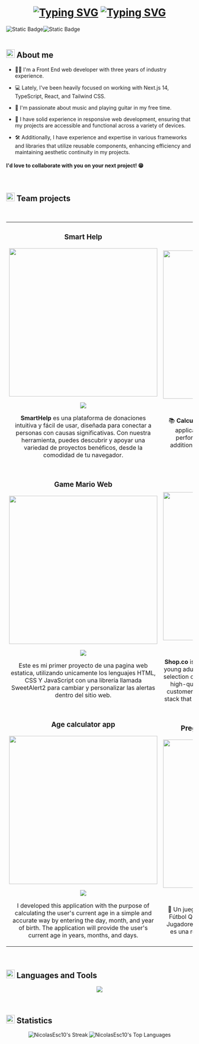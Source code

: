 <h1 align="center">
  <a href="https://git.io/typing-svg"><img src="https://readme-typing-svg.demolab.com?font=JetBrains+Mono&weight=700&size=50&pause=1000&color=00FFFF&center=true&vCenter=true&repeat=false&random=false&width=700&height=60&lines=Hi!%2C+I'm+Nicolas" alt="Typing SVG" /></a>
  <a href="https://git.io/typing-svg"><img src="https://readme-typing-svg.demolab.com?font=JetBrains+Mono&weight=700&size=50&pause=1000&color=00FFFF&center=true&vCenter=true&repeat=false&random=false&width=750&height=62&lines=%F0%9F%91%A8%E2%80%8D%F0%9F%92%BB+A+Front+End+Developer" alt="Typing SVG" /></a>
</h1>

<div>

</div>
<div style="display: flex; flex-direction:row;">
  <img alt="Static Badge" src="https://img.shields.io/badge/LinkedIn-0077B5?style=for-the-badge&logo=linkedin&logoColor=white">
  <img alt="Static Badge" src="https://img.shields.io/badge/Instagram-E4405F?style=for-the-badge&logo=instagram&logoColor=white">
</div>
<br>

<h2 style="font-weight: 700;"><img src="https://raw.githubusercontent.com/Tarikul-Islam-Anik/Microsoft-Teams-Animated-Emojis/master/Emojis/Food/Hot%20Beverage.png" alt="Hot Beverage" width="23" height="23" /> About me</h2>

- 👨‍💻 I'm a Front End web developer with three years of industry experience.

- 💻 Lately, I've been heavily focused on working with Next.js 14, TypeScript, React, and Tailwind CSS.

- 🎸 I'm passionate about music and playing guitar in my free time.

- 📱 I have solid experience in responsive web development, ensuring that my projects are accessible and functional across a variety of devices.

- 🛠️ Additionally, I have experience and expertise in various frameworks and libraries that utilize reusable components, enhancing efficiency and maintaining aesthetic continuity in my projects.

#### I'd love to collaborate with you on your next project! 😁

<br>

<h2 style="font-weight: 700;"><img src="https://github.com/Tarikul-Islam-Anik/Animated-Fluent-Emojis/blob/master/Emojis/Travel%20and%20places/Rocket.png?raw=true" alt="Hot Beverage" width="23" height="23" />  Team projects</h2>
<br>

<table>
  <tr>
    <td align="center" >
      <h3 align="center">Smart Help</h3>
      <div align="center">
        <a href="https://smart-help-8hha.vercel.app/" target="_blank"><img src="https://github.com/NicolasEsc10/NicolasEsc10/assets/113264514/c5cecb72-69b0-4110-8b62-a77735b664ec" width="400"></a>
        <p>
          <a href="https://smart-help-8hha.vercel.app/" target="_blank">
            <img src="https://img.shields.io/badge/CÓDIGO-ff9?style=for-the-badge&logo=github&logoColor=black">
          </a>
        </p>
        <p><strong>SmartHelp</strong> es una plataforma de donaciones intuitiva y fácil de usar, diseñada para conectar a personas con causas significativas. Con nuestra herramienta, puedes descubrir y apoyar una variedad de proyectos benéficos, desde la comodidad de tu navegador.</p>
      </div>
    </td> 
    <td align="center">
      <h3 align="center">Calculator App</h3>
      <div align="center">
        <a href="https://calculator-app-repository.netlify.app/" target="_blank"><img src="https://github.com/NicolasEsc10/NicolasEsc10/assets/113264514/e0755569-857a-4c1d-957b-aebacf566ab1" width="400"></a>
        <p>
          <a href="https://github.com/NicolasEsc10/Calculator-app" target="_blank">
            <img src="https://img.shields.io/badge/CÓDIGO-ff9?style=for-the-badge&logo=github&logoColor=black">
          </a>
        </p>
        <p>📚 <strong>Calculator App</strong> is a simple and minimalist web application for a calculator. It allows users to perform basic arithmetic operations such as addition, subtraction, multiplication, and division accurately and precisely.</p>
      </div>
    </td>     
  </tr>
  <tr>
    <td align="center">
      <h3 align="center">Game Mario Web</h3>
      <div align="center">
        <a href="https://nicolasesc10.github.io/Game-Mario-Web/" target="_blank"><img src="https://github.com/user-attachments/assets/323301ab-7365-4a68-bc6c-74a296bcfbd9" width="400"></a>
        <p>
          <a href="https://github.com/NicolasEsc10/Game-Mario-Web" target="_blank">
            <img src="https://img.shields.io/badge/CÓDIGO-ff9?style=for-the-badge&logo=github&logoColor=black">
          </a>
        </p>
        <p>Este es mi primer proyecto de una pagina web estatica, utilizando unicamente los lenguajes HTML, CSS Y JavaScript con una librería llamada SweetAlert2 para cambiar y personalizar las alertas dentro del sitio web.</p>
      </div>
    </td>     
    <td align="center" >
      <h3 align="center">Shop.co</h3>
      <div align="center">
        <a href="https://github.com/Lostovayne/shop.co-ecommerce" target="_blank"><img src="https://github.com/user-attachments/assets/14fd60f0-7fc6-4319-92cd-8792a4cadf35" width="400"></a>
        <p>
          <a href="https://github.com/Lostovayne/shop.co-ecommerce" target="_blank">
            <img src="https://img.shields.io/badge/CÓDIGO-ff9?style=for-the-badge&logo=github&logoColor=black">
          </a>
        </p>
        <p><strong>Shop.co</strong> is a ecommerce platform designed for both young adults and seasoned shoppers, offering a rich selection of over 200 international brands and 2,000 high-quality products. Boasting 30,000+ happy customers, the platform is built using a robust tech stack that includes Next.js for frontend development</p>
      </div>
    </td> 
  </tr>
   <tr>
    <td align="center">
      <h3 align="center">Age calculator app</h3>
      <div align="center">
        <a href="https://nicolasesc10.github.io/Age-calculator-app/" target="_blank"><img src="https://github.com/user-attachments/assets/bcf47366-7f76-4acb-bf13-a8270f11619a" width="400"></a>
        <p>
          <a href="https://github.com/NicolasEsc10/Age-calculator-app" target="_blank">
            <img src="https://img.shields.io/badge/CÓDIGO-ff9?style=for-the-badge&logo=github&logoColor=black">
          </a>
        </p>
        <p>I developed this application with the purpose of calculating the user's current age in a simple and accurate way by entering the day, month, and year of birth. The application will provide the user's current age in years, months, and days.</p>
      </div>
    </td>     
    <td align="center">
      <h3 align="center">Preguntados Mundial Qatar 2022</h3>
      <div align="center">
        <a href="https://nicolasesc10.github.io/Preguntados-Mundial-Qatar-2022/" target="_blank"><img src="https://github.com/user-attachments/assets/0c8c01b7-e04a-4da5-ae0d-1a25af5e168e" width="400"></a>
        <p>
          <a href="https://github.com/NicolasEsc10/Preguntados-Mundial-Qatar-2022" target="_blank">
            <img src="https://img.shields.io/badge/CÓDIGO-ff9?style=for-the-badge&logo=github&logoColor=black">
          </a>
        </p>
        <p>🧉 Un juego web de preguntas sobre el Mundial de Fútbol Qatar 2022 con varios modos, incluyendo Jugadores, Mundial, Equipos y Partida Rápida, que es una recopilación de los modos mencionados.</p>
      </div>
    </td> 
  </tr>
</table>

<br>

<h2 style="font-weight: 700;"><img src="https://github.com/Tarikul-Islam-Anik/Animated-Fluent-Emojis/blob/master/Emojis/Objects/Desktop%20Computer.png?raw=true" width="23" height="23" /> Languages and Tools</h2>

<p align="center">
  <a href="https://skillicons.dev">
    <img src="https://skillicons.dev/icons?i=react,nextjs,tailwind,vite,nodejs,npm,yarn,pnpm,ts,js,html,css,sass,bootstrap,materialui,discord,netlify,vercel,github,git,bash,powershell,vscode,py,notion,figma&perline=10" />
  </a>
</p>
<br>

<h2 style="font-weight: 700;"><img src="https://github.com/Tarikul-Islam-Anik/Animated-Fluent-Emojis/blob/master/Emojis/Objects/Bar%20Chart.png?raw=true" width="23" height="23" /> Statistics</h2>

<div align="center">
  
  ![NicolasEsc10's Streak](https://github-readme-streak-stats.herokuapp.com/?user=NicolasEsc10&theme=vue-dark&hide_border=true)
  ![NicolasEsc10's Top Languages](https://github-readme-stats.vercel.app/api/top-langs/?username=NicolasEsc10&theme=vue-dark&show_icons=true&hide_border=true&layout=compact)
</div>
